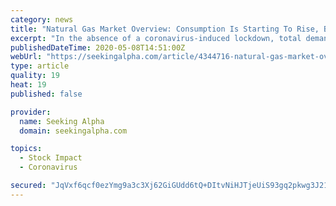 ```yaml
---
category: news
title: "Natural Gas Market Overview: Consumption Is Starting To Rise, But Slowly"
excerpt: "In the absence of a coronavirus-induced lockdown, total demand for U.S. natural gas (consumption + exports) would have totaled around 595 bcf for the week endin"
publishedDateTime: 2020-05-08T14:51:00Z
webUrl: "https://seekingalpha.com/article/4344716-natural-gas-market-overview-consumption-is-starting-to-rise-slowly"
type: article
quality: 19
heat: 19
published: false

provider:
  name: Seeking Alpha
  domain: seekingalpha.com

topics:
  - Stock Impact
  - Coronavirus

secured: "JqVxf6qcf0ezYmg9a3c3Xj62GiGUdd6tQ+DItvNiHJTjeUiS93gq2pkwg3J21nr8qvuwItA79j9DqBWyWn2A7I9yxv1SMmSNhKZHyF9I6Ag77F6X9VSnzM9p35j9Oq552BYIk1Ja4selgO+L/V+DLJHpgL1OyFqq/uHiMnGWMPJQTy4NL66ILiHHomSKkjpZBGlaouj3482kE3bRAZeGeTlDywsyPePSy/hzPyUab7usDhq4cq7oFS/0Upfnzncuc67FDENhWcF4b/5+osfim6Kp9W1OWh8CP9UhM+DmmQEIEFJIPV0tz/+jeVb6jI+aJjJ7jxjohNBm2+D7UVxK7GxQp8q5r3wl7XgShUYDV20HPXtlm2yh7JwZGtMk4pJrGNBNz52zRf0od1EYCKw/A1H+ArMicbo7dRGSBlYWhS/N5BcqZmASN8zqpnfrjNH6oq9lrQ4MnfMQ8HK6LA0eQq+qYmYneiF/qLIKs0Li4Hk=;gaao0UWxsWNRFF/HcNMm+Q=="
---
```


